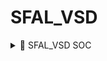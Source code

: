 # SFAL_VSD
<details>
  <Summary>📁 SFAL_VSD SOC</summary>

  This project is to create an SOC from specifications to netlist.

